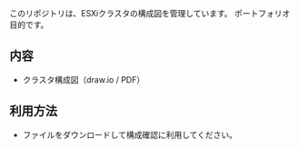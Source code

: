 このリポジトリは、ESXiクラスタの構成図を管理しています。
ポートフォリオ目的です。

## 内容

- クラスタ構成図（draw.io / PDF）

## 利用方法

- ファイルをダウンロードして構成確認に利用してください。
